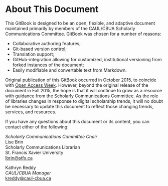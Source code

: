 # About This Document

This GitBook is designed to be an open, flexible, and adaptive document maintained primarily by members of the CAUL/CBUA Scholarly Communications Committee. GitBook was chosen for a number of reasons: 

* Collaborative authoring features;
* Git-based version control;
* Translation support;
* GitHub-integration allowing for customized, institutional versioning from forked instances of the document; 
* Easily modifiable and convertable text from Markdown.

Original publication of this GitBook occurred in October 2015, to coincide with [Open Access Week](http://www.openaccessweek.org/). However, beyond the original release of the document in Fall 2015, the hope is that it will continue to grow as a resource with guidance from the Scholarly Communications Committee. As the role of libraries changes in response to digital scholarship trends, it will no doubt be necessary to update this document to reflect those changing trends, services, and resources. 

If you have any questions about this document or its content, you can contact either of the following:

*Scholarly Communications Committee Chair*    
Lise Brin    
Scholarly Communications Librarian   
St. Francis Xavier University  
lbrin@stfx.ca

Kathryn Reddy  
*CAUL/CBUA Manager*  
kreddy@caul-cbua.ca

